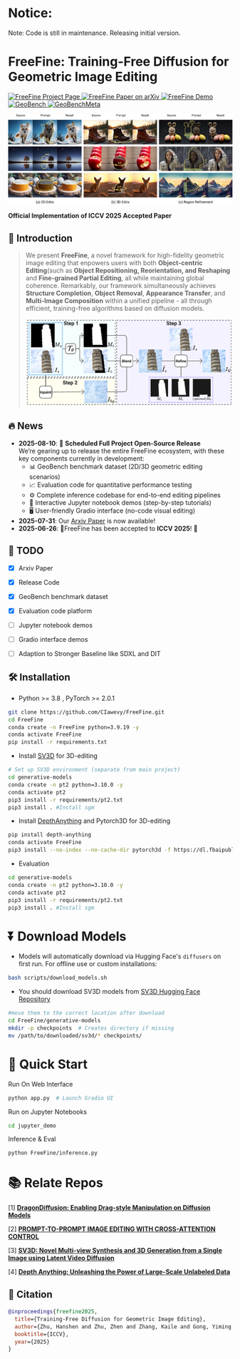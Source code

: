 # **Notice**: 
Note: Code is still in maintenance. Releasing initial version.



# FreeFine: Training-Free Diffusion for Geometric Image Editing
<p align="left">
  <a href="https://github.com/CIawevy/FreeFine">
    <img
      src="https://img.shields.io/badge/FreeFine-Project%20Page-0A66C2?logo=safari&logoColor=white"
      alt="FreeFine Project Page"
    />
  </a>
  <a href="https://arxiv.org/pdf/2507.23300">
    <img
      src="https://img.shields.io/badge/FreeFine-Paper-red?logo=arxiv&logoColor=red"
      alt="FreeFine Paper on arXiv"
    />
  </a>
  <a href="">
    <img
      src="https://img.shields.io/badge/FreeFine-Demo-blue?logo=googleplay&logoColor=blue"
      alt="FreeFine Demo"
    />
  </a>
  <a href="https://huggingface.co/datasets/CIawevy/GeoBench">
    <img 
        src="https://img.shields.io/badge/GeoBench-Dataset-orange?logo=huggingface&logoColor=yellow" 
        alt="GeoBench"
    />
  </a>
   <a href="https://huggingface.co/datasets/CIawevy/GeoBenchMeta">
    <img 
        src="https://img.shields.io/badge/GeoBenchMeta-Dataset-orange?logo=huggingface&logoColor=yellow" 
        alt="GeoBenchMeta"
    />
  </a>
</p>
<!-- --- -->

![teaser](assets/teaser.png)




**Official Implementation of ICCV 2025 Accepted Paper** 
<!-- | [Project Page](https://github.com/CIawevy/FreeFine) | [arXiv Paper](https://arxiv.org/pdf/2507.23300) | [GeoBench Dataset](https://huggingface.co/datasets/CIawevy/GeoBench)  | [GeoBenchMeta Dataset](https://huggingface.co/datasets/CIawevy/GeoBenchMeta)   -->




## 🌟 Introduction  
>We present **FreeFine**, a novel framework for high-fidelity geometric image editing that enpowers users with both  **Object-centric Editing**(such as **Object Repositioning, Reorientation, and Reshaping** and **Fine-grained Partial Editing**, all while maintaining global coherence. Remarkably, our framework simultaneously achieves **Structure Completion**, **Object Removal**, **Appearance Transfer**, and **Multi-Image Composition** within a unified pipeline - all through efficient, training-free algorithms based on diffusion models.
>
>![Pipeline](assets/pipeline.png)


## 🔥 News
- **2025-08-10**: 🚀 **Scheduled Full Project Open-Source Release**  
  We’re gearing up to release the entire FreeFine ecosystem, with these key components currently in development:  
  - 📊 GeoBench benchmark dataset (2D/3D geometric editing scenarios)  
  - 📈 Evaluation code for quantitative performance testing  
  - ⚙️ Complete inference codebase for end-to-end editing pipelines  
  - 📓 Interactive Jupyter notebook demos (step-by-step tutorials)  
  - 🖥️ User-friendly Gradio interface (no-code visual editing)
- **2025-07-31**: Our [Arxiv Paper](https://arxiv.org/pdf/2507.23300) is now available!  
- **2025-06-26**: 🎉FreeFine has been accepted to **ICCV 2025**! 🎉

## 📌 TODO
- [x] Arxiv Paper
- [x] Release Code
- [x] GeoBench benchmark dataset 
- [x] Evaluation code platform
- [ ] Jupyter notebook demos  
- [ ] Gradio interface demos
- [ ] Adaption to Stronger Baseline like SDXL and DIT
  
  
## 🛠️ Installation  
- Python >= 3.8 , PyTorch >= 2.0.1
```bash
git clone https://github.com/CIawevy/FreeFine.git
cd FreeFine
conda create -n FreeFine python=3.9.19 -y
conda activate FreeFine
pip install -r requirements.txt
```
- Install [SV3D](https://github.com/Stability-AI/generative-models) for 3D-editing 
```bash
# Set up SV3D environment (separate from main project)
cd generative-models 
conda create -n pt2 python=3.10.0 -y
conda activate pt2
pip3 install -r requirements/pt2.txt
pip3 install . #Install sgm
```
- Install [DepthAnything](https://github.com/Stability-AI/generative-models) and Pytorch3D for 3D-editing 
```bash
pip install depth-anything
conda activate FreeFine
pip3 install --no-index --no-cache-dir pytorch3d -f https://dl.fbaipublicfiles.com/pytorch3d/packaging/wheels/py310_cu121_pyt210/download.html
```

- Evaluation
```bash
cd generative-models 
conda create -n pt2 python=3.10.0 -y
conda activate pt2
pip3 install -r requirements/pt2.txt
pip3 install . #Install sgm
```
# ⏬ Download Models 
- Models will automatically download via Hugging Face's `diffusers` on first run. For offline use or custom installations:
```bash
bash scripts/download_models.sh
```
- You should download SV3D models from [SV3D Hugging Face Repository](https://huggingface.co/stabilityai/sv3d/tree/main)
```bash
#move them to the correct location after download
cd FreeFine/generative-models
mkdir -p checkpoints  # Creates directory if missing
mv /path/to/downloaded/sv3d/* checkpoints/
```



# 🚀 Quick Start 
Run On Web Interface
```bash
python app.py  # Launch Gradio UI  
```
Run on Jupyter Notebooks
```bash
cd jupyter_demo
```
Inference & Eval
```bash
python FreeFine/inference.py
```

# 📚 Relate Repos
[1] <a href="https://github.com/MC-E/DragonDiffusion>DragonDiffusion">**DragonDiffusion: Enabling Drag-style Manipulation on Diffusion Models**</a></p>
[2] <a href=https://github.com/google/prompt-to-prompt>**PROMPT-TO-PROMPT IMAGE EDITING WITH CROSS-ATTENTION CONTROL**</a></p>
[3] <a href=https://github.com/Stability-AI/generative-models>**SV3D: Novel Multi-view Synthesis and 3D Generation from a Single Image using Latent Video Diffusion**</a></p>
[4] <a href=https://github.com/LiheYoung/Depth-Anything>**Depth Anything: Unleashing the Power of Large-Scale Unlabeled Data**</a></p>


## 📜 Citation  
```bibtex
@inproceedings{freefine2025,
  title={Training-Free Diffusion for Geometric Image Editing}, 
  author={Zhu, Hanshen and Zhu, Zhen and Zhang, Kaile and Gong, Yiming and Liu, Yuliang and Bai, Xiang},
  booktitle={ICCV}, 
  year={2025}
}


